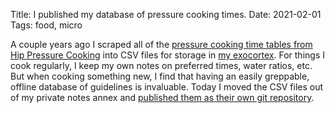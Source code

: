 Title: I published my database of pressure cooking times.
Date: 2021-02-01
Tags: food, micro

A couple years ago I scraped all of the [pressure cooking time tables from Hip Pressure Cooking](https://www.hippressurecooking.com/pressure-cooking-times/) into CSV files for storage in [my exocortex](https://github.com/pigmonkey/notes.sh). For things I cook regularly, I keep my own notes on preferred times, water ratios, etc. But when cooking something new, I find that having an easily greppable, offline database of guidelines is invaluable. Today I moved the CSV files out of my private notes annex and [published them as their own git repository](https://github.com/pigmonkey/pressure-cooking-times).

